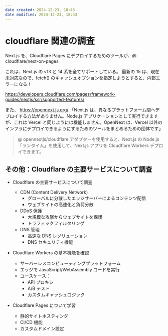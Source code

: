 ```yaml
---
date created: 2024-12-23, 18:43
date modified: 2024-12-23, 18:43
---
```


# cloudflare 関連の調査

Next.js を、Cloudflare Pages にデプロイするためのツールが、@ cloudflare/next-on-pages

これは、Next.js の v13 と 14 系を全てサポートしている。
最新の 15 は、現在未対応なので、fetch() のキャッシュオプションを指定しようとすると、内部エラーになる！

https://developers.cloudflare.com/pages/framework-guides/nextjs/ssr/supported-features/

また、
https://opennext.js.org/
「Next.js は、異なるプラットフォーム間へデプロイする方法がありません。Node.js アプリケーションとして実行できますが、これは Vercel と同じようには機能しません。OpenNext は、Vercel 以外のインフラにデプロイできるようにするためのツールをまとめるための団体です」

> @ opennextjs/cloudflare アダプターを使用すると、Next.js の Node.js「ランタイム」を使用して、Next.js アプリを Cloudflare Workers デプロイできます。

## その他：Cloudflare の主要サービスについて調査

- Cloudflare の主要サービスについて調査

  - CDN (Content Delivery Network)
    - グローバルに分散したエッジサーバーによるコンテンツ配信
    - ウェブサイトの高速化と負荷分散
  - DDoS 保護
    - 大規模な攻撃からウェブサイトを保護
    - トラフィックフィルタリング
  - DNS 管理
    - 高速な DNS レゾリューション
    - DNS セキュリティ機能

- Cloudflare Workers の基本機能を確認

  - サーバーレスコンピューティングプラットフォーム
  - エッジで JavaScript/WebAssembly コードを実行
  - ユースケース：
    - API プロキシ
    - A/B テスト
    - カスタムキャッシュロジック

- Cloudflare Pages について学習
  - 静的サイトホスティング
  - CI/CD 機能
  - カスタムドメイン設定
